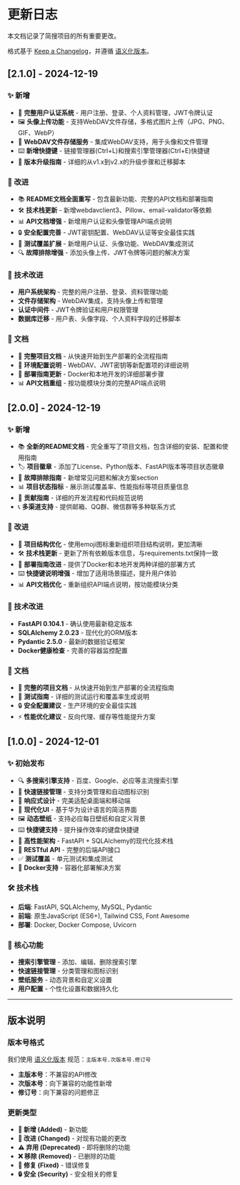 # 更新日志

本文档记录了简搜项目的所有重要更改。

格式基于 [Keep a Changelog](https://keepachangelog.com/zh-CN/1.0.0/)，并遵循 [语义化版本](https://semver.org/lang/zh-CN/)。

## [2.1.0] - 2024-12-19

### ✨ 新增
- 👤 **完整用户认证系统** - 用户注册、登录、个人资料管理，JWT令牌认证
- 🖼️ **头像上传功能** - 支持WebDAV文件存储，多格式图片上传（JPG、PNG、GIF、WebP）
- 📁 **WebDAV文件存储服务** - 集成WebDAV支持，用于头像和文件管理
- ⌨️ **新增快捷键** - 链接管理器(Ctrl+L)和搜索引擎管理器(Ctrl+E)快捷键
- 🔧 **版本升级指南** - 详细的从v1.x到v2.x的升级步骤和迁移脚本

### 🚀 改进
- 📚 **README文档全面重写** - 包含最新功能、完整的API文档和部署指南
- 🛠️ **技术栈更新** - 新增webdavclient3、Pillow、email-validator等依赖
- 📊 **API文档增强** - 新增用户认证和头像管理API端点说明
- 🔒 **安全配置完善** - JWT密钥配置、WebDAV认证等安全最佳实践
- 🧪 **测试覆盖扩展** - 新增用户认证、头像功能、WebDAV集成测试
- 🔍 **故障排除增强** - 添加头像上传、JWT令牌等问题的解决方案

### 🔧 技术改进
- **用户系统架构** - 完整的用户注册、登录、资料管理功能
- **文件存储架构** - WebDAV集成，支持头像上传和管理
- **认证中间件** - JWT令牌验证和用户权限管理
- **数据库迁移** - 用户表、头像字段、个人资料字段的迁移脚本

### 📝 文档
- 📖 **完整项目文档** - 从快速开始到生产部署的全流程指南
- 🔧 **环境配置说明** - WebDAV、JWT密钥等新配置项的详细说明
- 🚀 **部署指南更新** - Docker和本地开发的详细部署步骤
- 📊 **API文档重组** - 按功能模块分类的完整API端点说明

## [2.0.0] - 2024-12-19

### ✨ 新增
- 📚 **全新的README文档** - 完全重写了项目文档，包含详细的安装、配置和使用指南
- 🏷️ **项目徽章** - 添加了License、Python版本、FastAPI版本等项目状态徽章
- 🔧 **故障排除指南** - 新增常见问题和解决方案section
- 📊 **项目状态指标** - 展示测试覆盖率、性能指标等项目质量信息
- 🤝 **贡献指南** - 详细的开发流程和代码规范说明
- 📞 **多渠道支持** - 提供邮箱、QQ群、微信群等多种联系方式

### 🚀 改进
- 📁 **项目结构优化** - 使用emoji图标重新组织项目结构说明，更加清晰
- 🛠️ **技术栈更新** - 更新了所有依赖版本信息，与requirements.txt保持一致
- 🚀 **部署指南改进** - 提供了Docker和本地开发两种详细的部署方式
- ⌨️ **快捷键说明增强** - 增加了适用场景描述，提升用户体验
- 📊 **API文档优化** - 重新组织API端点说明，按功能模块分类

### 🔧 技术改进
- **FastAPI 0.104.1** - 确认使用最新稳定版本
- **SQLAlchemy 2.0.23** - 现代化的ORM版本
- **Pydantic 2.5.0** - 最新的数据验证框架
- **Docker健康检查** - 完善的容器监控配置

### 📝 文档
- 📖 **完整的项目文档** - 从快速开始到生产部署的全流程指南
- 🧪 **测试指南** - 详细的测试运行和覆盖率生成说明
- 🔒 **安全配置建议** - 生产环境的安全最佳实践
- ⚡ **性能优化建议** - 反向代理、缓存等性能提升方案

## [1.0.0] - 2024-12-01

### ✨ 初始发布
- 🔍 **多搜索引擎支持** - 百度、Google、必应等主流搜索引擎
- 🔗 **快速链接管理** - 支持分类管理和自动图标识别
- 📱 **响应式设计** - 完美适配桌面端和移动端
- 🎨 **现代化UI** - 基于华为设计语言的简洁界面
- 🖼️ **动态壁纸** - 支持必应每日壁纸和自定义背景
- ⌨️ **快捷键支持** - 提升操作效率的键盘快捷键
- 🚀 **高性能架构** - FastAPI + SQLAlchemy的现代化技术栈
- 🔧 **RESTful API** - 完整的后端API接口
- ✅ **测试覆盖** - 单元测试和集成测试
- 🐳 **Docker支持** - 容器化部署解决方案

### 🛠️ 技术栈
- **后端**: FastAPI, SQLAlchemy, MySQL, Pydantic
- **前端**: 原生JavaScript (ES6+), Tailwind CSS, Font Awesome
- **部署**: Docker, Docker Compose, Uvicorn

### 📁 核心功能
- **搜索引擎管理** - 添加、编辑、删除搜索引擎
- **快速链接管理** - 分类管理和图标识别
- **壁纸服务** - 动态背景和自定义设置
- **用户配置** - 个性化设置和数据持久化

---

## 版本说明

### 版本号格式
我们使用 [语义化版本](https://semver.org/lang/zh-CN/) 规范：`主版本号.次版本号.修订号`

- **主版本号**：不兼容的API修改
- **次版本号**：向下兼容的功能性新增
- **修订号**：向下兼容的问题修正

### 更新类型
- **🚀 新增 (Added)** - 新功能
- **🔧 改进 (Changed)** - 对现有功能的更改
- **⚠️ 弃用 (Deprecated)** - 即将删除的功能
- **❌ 移除 (Removed)** - 已删除的功能
- **🐛 修复 (Fixed)** - 错误修复
- **🔒 安全 (Security)** - 安全相关的修复 
